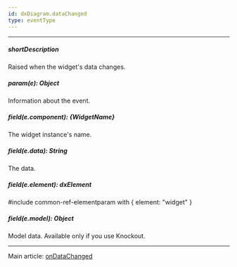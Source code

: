 ```yaml
---
id: dxDiagram.dataChanged
type: eventType
---
```

---
##### shortDescription
Raised when the widget's data changes.

##### param(e): Object
Information about the event.

##### field(e.component): {WidgetName}
The widget instance's name.

##### field(e.data): String
The data.

##### field(e.element): dxElement
#include common-ref-elementparam with { element: "widget" }

##### field(e.model): Object
Model data. Available only if you use Knockout.

---
Main article: [onDataChanged](/api-reference/10%20UI%20Widgets/dxDiagram/1%20Configuration/onDataChanged.md '{basewidgetpath}/Configuration/#onDataChanged')